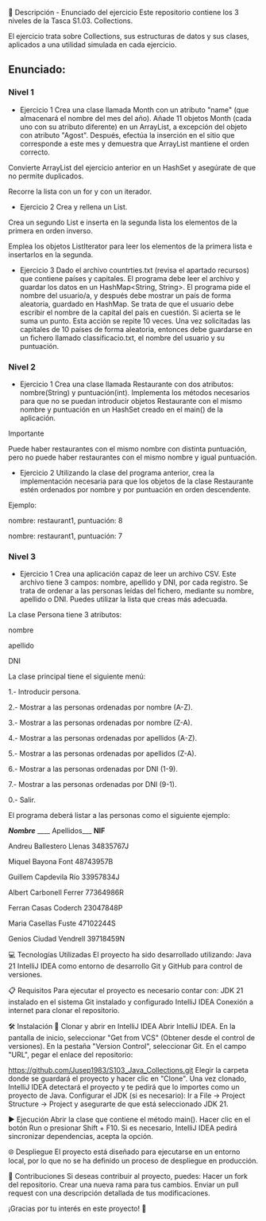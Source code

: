 📄 Descripción - Enunciado del ejercicio Este repositorio contiene los 3 niveles de la Tasca S1.03. Collections.

El ejercicio trata sobre Collections, sus estructuras de datos y sus clases, aplicados a una utilidad simulada en cada ejercicio.

## Enunciado:

### Nivel 1
- Ejercicio 1
Crea una clase llamada Month con un atributo "name" (que almacenará el nombre del mes del año). Añade 11 objetos Month (cada uno con su atributo diferente) en un ArrayList, a excepción del objeto con atributo "Agost". Después, efectúa la inserción en el sitio que corresponde a este mes y demuestra que ArrayList mantiene el orden correcto.

Convierte ArrayList del ejercicio anterior en un HashSet y asegúrate de que no permite duplicados.

Recorre la lista con un for y con un iterador.

- Ejercicio 2
Crea y rellena un List<Integer>.

Crea un segundo List<Integer> e inserta en la segunda lista los elementos de la primera en orden inverso.

Emplea los objetos ListIterator para leer los elementos de la primera lista e insertarlos en la segunda.

- Ejercicio 3
Dado el archivo countrties.txt (revisa el apartado recursos) que contiene países y capitales. El programa debe leer el archivo y guardar los datos en un HashMap<String, String>. El programa pide el nombre del usuario/a, y después debe mostrar un país de forma aleatoria, guardado en HashMap. Se trata de que el usuario debe escribir el nombre de la capital del país en cuestión. Si acierta se le suma un punto. Esta acción se repite 10 veces. Una vez solicitadas las capitales de 10 países de forma aleatoria, entonces debe guardarse en un fichero llamado classificacio.txt, el nombre del usuario y su puntuación.

### Nivel 2
- Ejercicio 1
Crea una clase llamada Restaurante con dos atributos: nombre(String) y puntuación(int). Implementa los métodos necesarios para que no se puedan introducir objetos Restaurante con el mismo nombre y puntuación en un HashSet creado en el main() de la aplicación.

 Importante

Puede haber restaurantes con el mismo nombre con distinta puntuación, pero no puede haber restaurantes con el mismo nombre y igual puntuación.

- Ejercicio 2
Utilizando la clase del programa anterior, crea la implementación necesaria para que los objetos de la clase Restaurante estén ordenados por nombre y por puntuación en orden descendente.

Ejemplo:

nombre: restaurant1, puntuación: 8

nombre: restaurant1, puntuación: 7

### Nivel 3
- Ejercicio 1
Crea una aplicación capaz de leer un archivo CSV. Este archivo tiene 3 campos: nombre, apellido y DNI, por cada registro. Se trata de ordenar a las personas leídas del fichero, mediante su nombre, apellido o DNI. Puedes utilizar la lista que creas más adecuada.

La clase Persona tiene 3 atributos:

nombre

apellido

DNI



La clase principal tiene el siguiente menú:

1.- Introducir persona.

2.- Mostrar a las personas ordenadas por nombre (A-Z).

3.- Mostrar a las personas ordenadas por nombre (Z-A).

4.- Mostrar a las personas ordenadas por apellidos (A-Z).

5.- Mostrar a las personas ordenadas por apellidos (Z-A).

6.- Mostrar a las personas ordenadas por DNI (1-9).

7.- Mostrar a las personas ordenadas por DNI (9-1).

0.- Salir.



El programa deberá listar a las personas como el siguiente ejemplo:

___Nombre___ ____ Apellidos___ __NIF__

Andreu Ballestero Llenas 34835767J

Miquel Bayona Font 48743957B

Guillem Capdevila Río 33957834J

Albert Carbonell Ferrer 77364986R

Ferran Casas Coderch 23047848P

Maria Casellas Fuste 47102244S

Genios Ciudad Vendrell 39718459N

💻 Tecnologías Utilizadas El proyecto ha sido desarrollado utilizando: Java 21 IntelliJ IDEA como entorno de desarrollo Git y GitHub para control de versiones.

📋 Requisitos Para ejecutar el proyecto es necesario contar con: JDK 21 instalado en el sistema Git instalado y configurado IntelliJ IDEA Conexión a internet para clonar el repositorio.

🛠️ Instalación 🔽 Clonar y abrir en IntelliJ IDEA Abrir IntelliJ IDEA. En la pantalla de inicio, seleccionar "Get from VCS" (Obtener desde el control de versiones). En la pestaña "Version Control", seleccionar Git. En el campo "URL", pegar el enlace del repositorio:

https://github.com/Jusep1983/S103_Java_Collections.git
Elegir la carpeta donde se guardará el proyecto y hacer clic en "Clone". Una vez clonado, IntelliJ IDEA detectará el proyecto y te pedirá que lo importes como un proyecto de Java. Configurar el JDK (si es necesario): Ir a File → Project Structure → Project y asegurarte de que está seleccionado JDK 21.

▶️ Ejecución Abrir la clase que contiene el método main(). Hacer clic en el botón Run o presionar Shift + F10. Si es necesario, IntelliJ IDEA pedirá sincronizar dependencias, acepta la opción.

🌐 Despliegue El proyecto está diseñado para ejecutarse en un entorno local, por lo que no se ha definido un proceso de despliegue en producción.

🤝 Contribuciones Si deseas contribuir al proyecto, puedes: Hacer un fork del repositorio. Crear una nueva rama para tus cambios. Enviar un pull request con una descripción detallada de tus modificaciones.

¡Gracias por tu interés en este proyecto! 🚀
